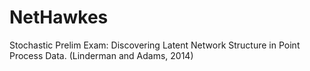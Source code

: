 # NetHawkes
Stochastic Prelim Exam: Discovering Latent Network Structure in Point Process Data. (Linderman and Adams, 2014)
